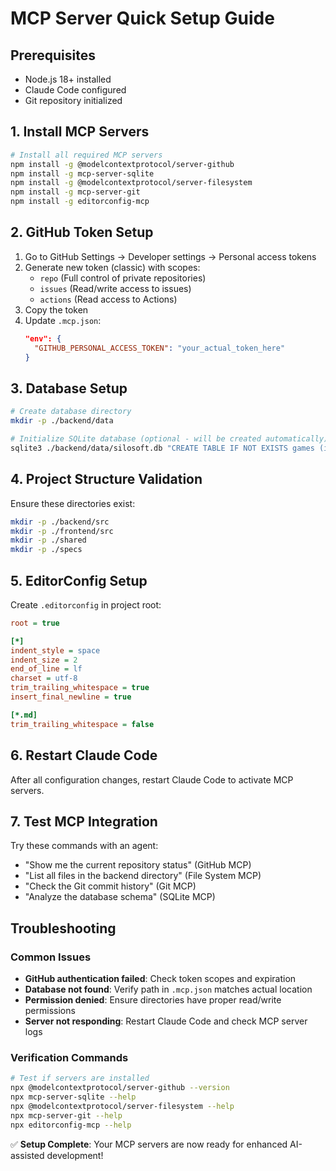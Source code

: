 # MCP Server Quick Setup Guide

## Prerequisites
- Node.js 18+ installed
- Claude Code configured
- Git repository initialized

## 1. Install MCP Servers

```bash
# Install all required MCP servers
npm install -g @modelcontextprotocol/server-github
npm install -g mcp-server-sqlite
npm install -g @modelcontextprotocol/server-filesystem
npm install -g mcp-server-git
npm install -g editorconfig-mcp
```

## 2. GitHub Token Setup

1. Go to GitHub Settings → Developer settings → Personal access tokens
2. Generate new token (classic) with scopes:
   - `repo` (Full control of private repositories)
   - `issues` (Read/write access to issues)
   - `actions` (Read access to Actions)
3. Copy the token
4. Update `.mcp.json`:
   ```json
   "env": {
     "GITHUB_PERSONAL_ACCESS_TOKEN": "your_actual_token_here"
   }
   ```

## 3. Database Setup

```bash
# Create database directory
mkdir -p ./backend/data

# Initialize SQLite database (optional - will be created automatically)
sqlite3 ./backend/data/silosoft.db "CREATE TABLE IF NOT EXISTS games (id TEXT PRIMARY KEY);"
```

## 4. Project Structure Validation

Ensure these directories exist:
```bash
mkdir -p ./backend/src
mkdir -p ./frontend/src
mkdir -p ./shared
mkdir -p ./specs
```

## 5. EditorConfig Setup

Create `.editorconfig` in project root:
```ini
root = true

[*]
indent_style = space
indent_size = 2
end_of_line = lf
charset = utf-8
trim_trailing_whitespace = true
insert_final_newline = true

[*.md]
trim_trailing_whitespace = false
```

## 6. Restart Claude Code

After all configuration changes, restart Claude Code to activate MCP servers.

## 7. Test MCP Integration

Try these commands with an agent:
- "Show me the current repository status" (GitHub MCP)
- "List all files in the backend directory" (File System MCP)
- "Check the Git commit history" (Git MCP)
- "Analyze the database schema" (SQLite MCP)

## Troubleshooting

### Common Issues
- **GitHub authentication failed**: Check token scopes and expiration
- **Database not found**: Verify path in `.mcp.json` matches actual location
- **Permission denied**: Ensure directories have proper read/write permissions
- **Server not responding**: Restart Claude Code and check MCP server logs

### Verification Commands
```bash
# Test if servers are installed
npx @modelcontextprotocol/server-github --version
npx mcp-server-sqlite --help
npx @modelcontextprotocol/server-filesystem --help
npx mcp-server-git --help
npx editorconfig-mcp --help
```

✅ **Setup Complete**: Your MCP servers are now ready for enhanced AI-assisted development!